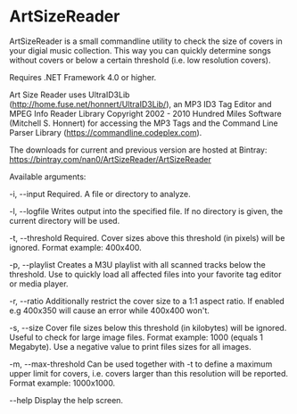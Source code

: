 ArtSizeReader
=============

ArtSizeReader is a small commandline utility to check the size of covers in your digial music collection. This way you can quickly determine songs without covers or below a certain threshold (i.e. low resolution covers).

Requires .NET Framework 4.0 or higher.

Art Size Reader uses UltraID3Lib (http://home.fuse.net/honnert/UltraID3Lib/), an MP3 ID3 Tag Editor and MPEG Info Reader Library Copyright 2002 - 2010 Hundred Miles Software (Mitchell S. Honnert) for accessing the MP3 Tags and the Command Line Parser Library (https://commandline.codeplex.com).

The downloads for current and previous version are hosted at Bintray: https://bintray.com/nan0/ArtSizeReader/ArtSizeReader

Available arguments:

-i, --input Required. A file or directory to analyze.

-l, --logfile Writes output into the specified file. If no directory is given, the current directory will be used.

-t, --threshold Required. Cover sizes above this threshold (in pixels) will be ignored. Format example: 400x400.

-p, --playlist Creates a M3U playlist with all scanned tracks below the threshold. Use to quickly load all affected files into your favorite tag editor or media player.

-r, --ratio Additionally restrict the cover size to a 1:1 aspect ratio. If enabled e.g 400x350 will cause an error while 400x400 won't.

-s, --size Cover file sizes below this threshold (in kilobytes) will be ignored. Useful to check for large image files. Format example: 1000 (equals 1 Megabyte). Use a negative value to print files sizes for all images.

-m, --max-threshold Can be used together with -t to define a maximum upper limit for covers, i.e. covers larger than this resolution will be reported. Format example: 1000x1000.

--help Display the help screen.
